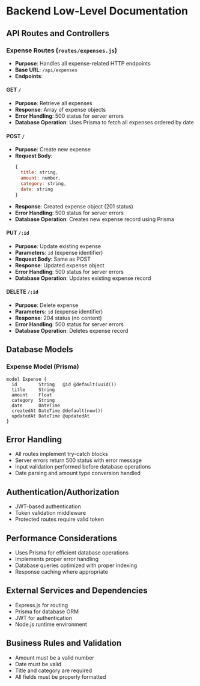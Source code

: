 # Backend Low-Level Documentation

## API Routes and Controllers

### Expense Routes (`routes/expenses.js`)
- **Purpose**: Handles all expense-related HTTP endpoints
- **Base URL**: `/api/expenses`
- **Endpoints**:

#### GET `/`
- **Purpose**: Retrieve all expenses
- **Response**: Array of expense objects
- **Error Handling**: 500 status for server errors
- **Database Operation**: Uses Prisma to fetch all expenses ordered by date

#### POST `/`
- **Purpose**: Create new expense
- **Request Body**:
  ```javascript
  {
    title: string,
    amount: number,
    category: string,
    date: string
  }
  ```
- **Response**: Created expense object (201 status)
- **Error Handling**: 500 status for server errors
- **Database Operation**: Creates new expense record using Prisma

#### PUT `/:id`
- **Purpose**: Update existing expense
- **Parameters**: `id` (expense identifier)
- **Request Body**: Same as POST
- **Response**: Updated expense object
- **Error Handling**: 500 status for server errors
- **Database Operation**: Updates existing expense record

#### DELETE `/:id`
- **Purpose**: Delete expense
- **Parameters**: `id` (expense identifier)
- **Response**: 204 status (no content)
- **Error Handling**: 500 status for server errors
- **Database Operation**: Deletes expense record

## Database Models

### Expense Model (Prisma)
```prisma
model Expense {
  id        String   @id @default(uuid())
  title     String
  amount    Float
  category  String
  date      DateTime
  createdAt DateTime @default(now())
  updatedAt DateTime @updatedAt
}
```

## Error Handling
- All routes implement try-catch blocks
- Server errors return 500 status with error message
- Input validation performed before database operations
- Date parsing and amount type conversion handled

## Authentication/Authorization
- JWT-based authentication
- Token validation middleware
- Protected routes require valid token

## Performance Considerations
- Uses Prisma for efficient database operations
- Implements proper error handling
- Database queries optimized with proper indexing
- Response caching where appropriate

## External Services and Dependencies
- Express.js for routing
- Prisma for database ORM
- JWT for authentication
- Node.js runtime environment

## Business Rules and Validation
- Amount must be a valid number
- Date must be valid
- Title and category are required
- All fields must be properly formatted 